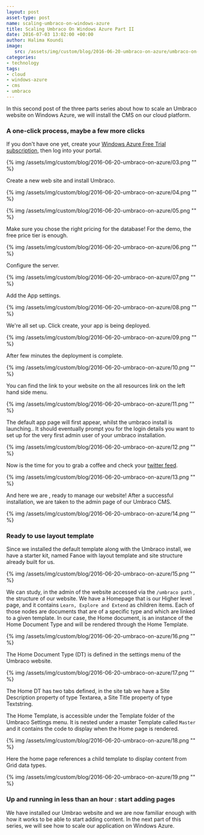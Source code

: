 ```yaml
---
layout: post
asset-type: post
name: scaling-umbraco-on-windows-azure 
title: Scaling Umbraco On Windows Azure Part II
date: 2016-07-03 13:02:00 +00:00
author: Halima Koundi
image:
   src: /assets/img/custom/blog/2016-06-20-umbraco-on-azure/umbraco-on-azure.jpg
categories:
- technology
tags:
- cloud 
- windows-azure 
- cms
- umbraco
---
```


In this second post of the three parts series about how to scale an Umbraco website on Windows Azure, we will install the CMS on our cloud platform.


### A one-click process, maybe a few more clicks

If you don't have one yet, create your [Windows Azure Free Trial subscription](https://azure.microsoft.com/en-gb/pricing/free-trial/), then log into your portal.

{% img /assets/img/custom/blog/2016-06-20-umbraco-on-azure/03.png "" %}

Create a new web site and install Umbraco.

{% img /assets/img/custom/blog/2016-06-20-umbraco-on-azure/04.png "" %}

{% img /assets/img/custom/blog/2016-06-20-umbraco-on-azure/05.png "" %}

Make sure you chose the right pricing for the database! For the demo, the free price tier is enough.

{% img /assets/img/custom/blog/2016-06-20-umbraco-on-azure/06.png "" %}

Configure the server.

{% img /assets/img/custom/blog/2016-06-20-umbraco-on-azure/07.png "" %}

Add the  App settings.

{% img /assets/img/custom/blog/2016-06-20-umbraco-on-azure/08.png "" %}

We're all set up. Click create, your app is being deployed.

{% img /assets/img/custom/blog/2016-06-20-umbraco-on-azure/09.png "" %}

After few minutes the deployment is complete.

{% img /assets/img/custom/blog/2016-06-20-umbraco-on-azure/10.png "" %}

You can find the link to your website on the all resources link on the left hand side menu.

{% img /assets/img/custom/blog/2016-06-20-umbraco-on-azure/11.png "" %}

The default app page will first appear, whilst the umbraco install is launching..
It should eventually prompt you for the login details you want to set up for the very first admin user of your umbraco installation.

{% img /assets/img/custom/blog/2016-06-20-umbraco-on-azure/12.png "" %}

Now is the time for you to grab a coffee and check your [twitter feed](https://twitter.com/cats?lang=en-gb).

{% img /assets/img/custom/blog/2016-06-20-umbraco-on-azure/13.png "" %}

And here we are , ready to manage our website!
After a successful installation, we are taken to the admin page of our Umbraco CMS.

{% img /assets/img/custom/blog/2016-06-20-umbraco-on-azure/14.png "" %}

### Ready to use layout template

Since we installed the default template along with the Umbraco install, we have a starter kit, named Fanoe with layout template and site structure already built for us.

{% img /assets/img/custom/blog/2016-06-20-umbraco-on-azure/15.png "" %}

We can study, in the admin of the website accessed via the ```/umbraco path``` , the structure of our website.
We have a Homepage that is our Higher level page, and it contains ```Learn, Explore and Extend``` as children items.
Each of those nodes are documents that are of a specific type and which are linked to a given template.
In our case, the Home document, is an instance of the Home Document Type and will be rendered through the Home Template.

{% img /assets/img/custom/blog/2016-06-20-umbraco-on-azure/16.png "" %}

The Home Document Type (DT) is defined in the settings menu of the Umbraco website.

{% img /assets/img/custom/blog/2016-06-20-umbraco-on-azure/17.png "" %}

The Home DT has two tabs defined, in the site tab we have a Site Description property of type Textarea, a Site Title property of type Textstring.

The Home Template, is accessible under the Template folder of the Umbraco Settings menu.
It is nested under a master Template called ```Master``` and it contains the code to display when the Home page is rendered.

{% img /assets/img/custom/blog/2016-06-20-umbraco-on-azure/18.png "" %}

Here the home page references a child template to display content from Grid data types.

{% img /assets/img/custom/blog/2016-06-20-umbraco-on-azure/19.png "" %}

### Up and running in less than an hour : start adding pages

We have installed our Umbrao website and we are now familiar enough with how it works to be able to start adding content.
In the next part of this series, we will see how to scale our application on Windows Azure.

